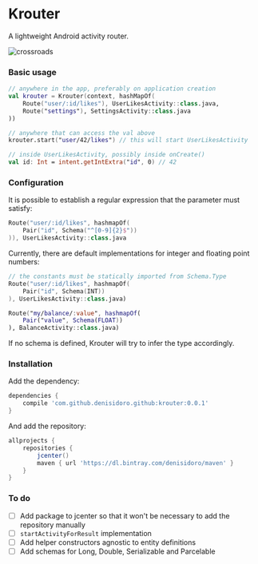# Krouter
A lightweight Android activity router.

![crossroads](https://cloud.githubusercontent.com/assets/3226564/18612759/e81f369c-7d38-11e6-9a3d-b9da6fdc6944.png)

### Basic usage

```kotlin
// anywhere in the app, preferably on application creation
val krouter = Krouter(context, hashMapOf(
    Route("user/:id/likes"), UserLikesActivity::class.java,
    Route("settings"), SettingsActivity::class.java
))

// anywhere that can access the val above
krouter.start("user/42/likes") // this will start UserLikesActivity

// inside UserLikesActivity, possibly inside onCreate()
val id: Int = intent.getIntExtra("id", 0) // 42
```

### Configuration

It is possible to establish a regular expression that the parameter must satisfy:
```kotlin
Route("user/:id/likes", hashmapOf(
    Pair("id", Schema("^[0-9]{2}$"))
)), UserLikesActivity::class.java
```

Currently, there are default implementations for integer and floating point numbers:
```kotlin
// the constants must be statically imported from Schema.Type
Route("user/:id/likes", hashmapOf(
    Pair("id", Schema(INT))
), UserLikesActivity::class.java)

Route("my/balance/:value", hashmapOf(
    Pair("value", Schema(FLOAT))
), BalanceActivity::class.java)
```

If no schema is defined, Krouter will try to infer the type accordingly.

### Installation

Add the dependency:
```gradle
dependencies {
    compile 'com.github.denisidoro.github:krouter:0.0.1'
}
```

And add the repository:

```groovy
allprojects {
    repositories {
        jcenter()
        maven { url 'https://dl.bintray.com/denisidoro/maven' }
    }
}
```

### To do
- [ ] Add package to jcenter so that it won't be necessary to add the repository manually
- [ ] `startActivityForResult` implementation
- [ ] Add helper constructors agnostic to entity definitions
- [ ] Add schemas for Long, Double, Serializable and Parcelable
